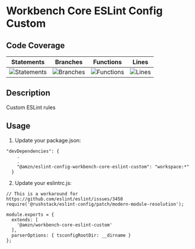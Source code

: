 # Workbench Core ESLint Config Custom

## Code Coverage
| Statements                  | Branches                | Functions                 | Lines             |
| --------------------------- | ----------------------- | ------------------------- | ----------------- |
| ![Statements](https://img.shields.io/badge/statements-Unknown%25-brightgreen.svg?style=flat) | ![Branches](https://img.shields.io/badge/branches-Unknown%25-brightgreen.svg?style=flat) | ![Functions](https://img.shields.io/badge/functions-Unknown%25-brightgreen.svg?style=flat) | ![Lines](https://img.shields.io/badge/lines-Unknown%25-brightgreen.svg?style=flat) |

## Description
Custom ESLint rules

## Usage
1. Update your package.json:

```
"devDependencies": {
    .
    .
    "@amzn/eslint-config-workbench-core-eslint-custom": "workspace:*"
  }
```

2. Update your eslintrc.js:

```
// This is a workaround for https://github.com/eslint/eslint/issues/3458
require('@rushstack/eslint-config/patch/modern-module-resolution');

module.exports = {
  extends: [
    '@amzn/workbench-core-eslint-custom'
  ],
  parserOptions: { tsconfigRootDir: __dirname }
};
```